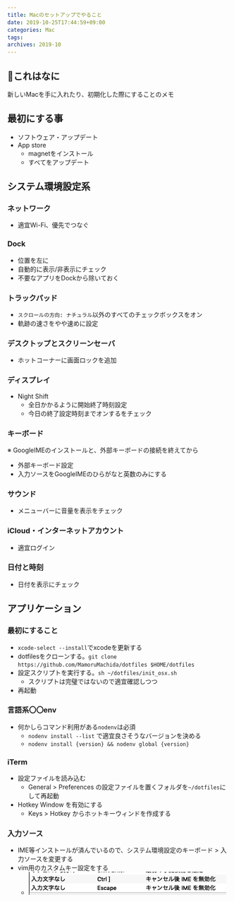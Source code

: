 ```yaml
---
title: Macのセットアップでやること
date: 2019-10-25T17:44:59+09:00
categories: Mac
tags:
archives: 2019-10
---
```


## これはなに

新しいMacを手に入れたり、初期化した際にすることのメモ

## 最初にする事

- ソフトウェア・アップデート
- App store
  - magnetをインストール
  - すべてをアップデート

## システム環境設定系

### ネットワーク

- 適宜Wi-Fi、優先でつなぐ

### Dock

- 位置を左に
- 自動的に表示/非表示にチェック
- 不要なアプリをDockから除いておく

### トラックパッド

- `スクロールの方向: ナチュラル`以外のすべてのチェックボックスをオン
- 軌跡の速さをやや速めに設定

### デスクトップとスクリーンセーバ

- ホットコーナーに画面ロックを追加

### ディスプレイ

- Night Shift
  - 全日かかるように開始終了時刻設定
  - 今日の終了設定時刻までオンするをチェック

### キーボード

※ GoogleIMEのインストールと、外部キーボードの接続を終えてから

- 外部キーボード設定
- 入力ソースをGoogleIMEのひらがなと英数のみにする

### サウンド

- メニューバーに音量を表示をチェック

### iCloud・インターネットアカウント

- 適宜ログイン

### 日付と時刻

- 日付を表示にチェック

## アプリケーション

### 最初にすること

- `xcode-select --install`でxcodeを更新する
- dotfilesをクローンする。`git clone https://github.com/MamoruMachida/dotfiles $HOME/dotfiles`
- 設定スクリプトを実行する。`sh ~/dotfiles/init_osx.sh`
  - スクリプトは完璧ではないので適宜確認しつつ
- 再起動

### 言語系〇〇env

- 何かしらコマンド利用がある`nodenv`は必須
  - `nodenv install --list` で適宜良さそうなバージョンを決める
  - `nodenv install {version} && nodenv global {version}`

### iTerm

- 設定ファイルを読み込む
  - General > Preferences の設定ファイルを置くフォルダを`~/dotfiles`にして再起動
- Hotkey Window を有効にする
  - Keys > Hotkey からホットキーウィンドを作成する

### 入力ソース

- IME等インストールが済んでいるので、システム環境設定のキーボード > 入力ソースを変更する
- vim用のカスタムキー設定をする
  - ![GoogleIMEのカスタムキー設定](/img/2019-10-29-22-09-59.png)
